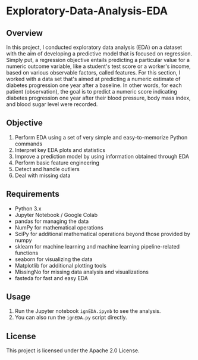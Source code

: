 # Exploratory-Data-Analysis-EDA

## Overview
In this project, I conducted exploratory data analysis (EDA) on a dataset with the aim of developing a predictive model that is focused on regression. Simply put, a regression objective entails predicting a particular value for a numeric outcome variable, like a student's test score or a worker's income, based on various observable factors, called features.
For this section, I worked with a data set that's aimed at predicting a numeric estimate of diabetes progression one year after a baseline. In other words, for each patient (observation), the goal is to predict a numeric score indicating diabetes progression one year after their blood pressure, body mass index, and blood sugar level were recorded.

## Objective
1. Perform EDA using a set of very simple and easy-to-memorize Python commands
2. Interpret key EDA plots and statistics
3. Improve a prediction model by using information obtained through EDA
4. Perform basic feature engineering
5. Detect and handle outliers
6. Deal with missing data

## Requirements
- Python 3.x
- Jupyter Notebook / Google Colab
- pandas for managing the data
- NumPy for mathematical operations
- SciPy for additional mathematical operations beyond those provided by numpy
- sklearn for machine learning and machine learning pipeline-related functions
- seaborn for visualizing the data
- Matplotlib for additional plotting tools
- MissingNo for missing data analysis and visualizations
- fasteda for fast and easy EDA

## Usage
1. Run the Jupyter notebook `ignEDA.ipynb` to see the analysis.
2. You can also run the `ignEDA.py` script directly.

## License
This project is licensed under the Apache 2.0 License.
